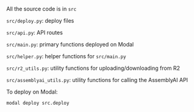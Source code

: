 All the source code is in `src`

`src/deploy.py`: deploy files

`src/api.py`: API routes

`src/main.py`: primary functions deployed on Modal

`src/helper.py`: helper functions for `src/main.py`

`src/r2_utils.py`: utility functions for uploading/downloading from R2

`src/assemblyai_utils.py`: utility functions for calling the AssemblyAI API


To deploy on Modal:

```
modal deploy src.deploy
```
